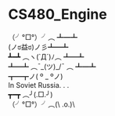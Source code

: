 # CS480_Engine  
（╯°□°）╯︵﻿ ┻━┻  
(ノಠ益ಠ)ノ彡┻━┻  
┻━┻ ︵ヽ(`Д´)ﾉ︵ ┻━┻  
┻━┻ ︵¯\_(ツ)_/¯ ︵ ┻━┻  
┳━┳ノ( º _ ºノ)  
In Soviet Russia. . .  
┳━┳ ︵╯(.□.╯)  
（╯°□°）╯︵(\ .o.)\  
